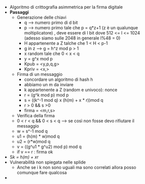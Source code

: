 - Algoritmo di crittografia asimmetrica per la firma digitale
- **Passaggi**
	- Generazione delle chiavi
		- q --> numero primo di d bit
		- p --> numero primo tale che p = q*z+1 (z è un qualunque moltiplicatore) , deve essere di l bit dove 512 <= l <= 1024 (adesso siamo sulle 2048 in generale l%48 = 0)
		- H appartenente a Z talche che 1 < H < p-1
		- g in z --> g = h^z mod p > 1
		- x random tale che 0 < x < q
		- y = g^x mod p
		- Kpub = <y,p,q,g>
		- Kpriv = <x,>
	- Firma di un messaggio
		- concordare un algoritmo di hash h
		- abbiamo un m da inviare
		- k appartenente a Z (random e univoco): nonce
		- r = (g^k mod p) mod p
		- s = ((k^-1 mod q) x (h(m) + x * r))mod q
		- r > 0 && s >0 
		- firma = <m,r,s>
	- Verifica della firma
	- 0 < r < q && 0 < s < q --> se così non fosse devo rifiutare il messaggio
	- w = s^-1 mod q
	- u1 = (h(m) * w)mod q
	- u2 = (r*w)mod q
	- v = ((g^u1 * g^u2) mod p) mod q
	- if v == r : firma ok
- S*k = h(m) + x*r 
- Vulnerabilità non spiegata nelle splide
	- Anche se i k non sono uguali ma sono correlati allora posso comunque fare qualcosa
- 